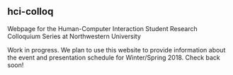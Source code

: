 ## hci-colloq

Webpage for the Human-Computer Interaction Student Research Colloquium Series at Northwestern University

Work in progress. We plan to use this website to provide information about the event and presentation schedule for Winter/Spring 2018. Check back soon!
